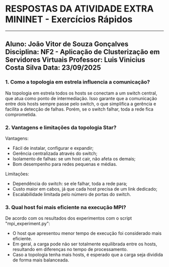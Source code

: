 # RESPOSTAS DA ATIVIDADE EXTRA MININET - Exercícios Rápidos

---
**Aluno:** João Vitor de Souza Gonçalves
**Disciplina:** NF2 - Aplicação de Clusterização em Servidores Virtuais
**Professor:** Luis Vinicius Costa Silva
**Data:** 23/09/2025
---

### 1. Como a topologia em estrela influencia a comunicação?
Na topologia em estrela todos os hosts se conectam a um switch central, que atua como ponto de intermediação. Isso garante que a comunicação entre dois hosts sempre passe pelo switch, o que simplifica a gerência e facilita a detecção de falhas. Porém, se o switch falhar, toda a rede fica comprometida.

### 2. Vantagens e limitações da topologia Star?
Vantagens:
- Fácil de instalar, configurar e expandir;
- Gerência centralizada através do switch;
- Isolamento de falhas: se um host cair, não afeta os demais;
- Bom desempenho para redes pequenas e médias.

Limitações:
- Dependência do switch: se ele falhar, toda a rede para;
- Custo maior em cabos, já que cada host precisa de um link dedicado;
- Escalabilidade limitada pelo número de portas do switch.

### 3. Qual host foi mais eficiente na execução MPI?
De acordo com os resultados dos experimentos com o script "mpi_experiment.py":
- O host que apresentou menor tempo de execução foi considerado mais eficiente.  
- Em geral, a carga pode não ser totalmente equilibrada entre os hosts, resultando em diferenças no tempo de processamento.
- Caso a topologia tenha mais hosts, é esperado que a carga seja dividida de forma mais balanceada.
